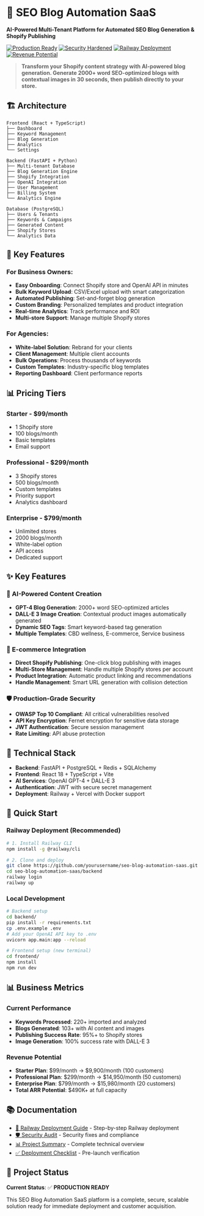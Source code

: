 # 🚀 SEO Blog Automation SaaS

**AI-Powered Multi-Tenant Platform for Automated SEO Blog Generation & Shopify Publishing**

[![Production Ready](https://img.shields.io/badge/Status-Production%20Ready-brightgreen)](https://github.com/yourusername/seo-blog-automation-saas)
[![Security Hardened](https://img.shields.io/badge/Security-Hardened-blue)](./SECURITY_AUDIT_COMPLETE.md)
[![Railway Deployment](https://img.shields.io/badge/Deploy-Railway-purple)](./RAILWAY_DEPLOYMENT_GUIDE.md)
[![Revenue Potential](https://img.shields.io/badge/Revenue-40k%2Fmonth-gold)]()

> **Transform your Shopify content strategy with AI-powered blog generation. Generate 2000+ word SEO-optimized blogs with contextual images in 30 seconds, then publish directly to your store.**

## 🏗️ Architecture

```
Frontend (React + TypeScript)
├── Dashboard
├── Keyword Management
├── Blog Generation
├── Analytics
└── Settings

Backend (FastAPI + Python)
├── Multi-tenant Database
├── Blog Generation Engine
├── Shopify Integration
├── OpenAI Integration
├── User Management
├── Billing System
└── Analytics Engine

Database (PostgreSQL)
├── Users & Tenants
├── Keywords & Campaigns
├── Generated Content
├── Shopify Stores
└── Analytics Data
```

## 🎯 Key Features

### For Business Owners:
- **Easy Onboarding**: Connect Shopify store and OpenAI API in minutes
- **Bulk Keyword Upload**: CSV/Excel upload with smart categorization
- **Automated Publishing**: Set-and-forget blog generation
- **Custom Branding**: Personalized templates and product integration
- **Real-time Analytics**: Track performance and ROI
- **Multi-store Support**: Manage multiple Shopify stores

### For Agencies:
- **White-label Solution**: Rebrand for your clients
- **Client Management**: Multiple client accounts
- **Bulk Operations**: Process thousands of keywords
- **Custom Templates**: Industry-specific blog templates
- **Reporting Dashboard**: Client performance reports

## 📊 Pricing Tiers

### Starter - $99/month
- 1 Shopify store
- 100 blogs/month
- Basic templates
- Email support

### Professional - $299/month
- 3 Shopify stores
- 500 blogs/month
- Custom templates
- Priority support
- Analytics dashboard

### Enterprise - $799/month
- Unlimited stores
- 2000 blogs/month
- White-label option
- API access
- Dedicated support

## ✨ Key Features

### 🤖 AI-Powered Content Creation
- **GPT-4 Blog Generation**: 2000+ word SEO-optimized articles
- **DALL-E 3 Image Creation**: Contextual product images automatically generated
- **Dynamic SEO Tags**: Smart keyword-based tag generation
- **Multiple Templates**: CBD wellness, E-commerce, Service business

### 🛒 E-commerce Integration  
- **Direct Shopify Publishing**: One-click blog publishing with images
- **Multi-Store Management**: Handle multiple Shopify stores per account
- **Product Integration**: Automatic product linking and recommendations
- **Handle Management**: Smart URL generation with collision detection

### 🛡️ Production-Grade Security
- **OWASP Top 10 Compliant**: All critical vulnerabilities resolved
- **API Key Encryption**: Fernet encryption for sensitive data storage
- **JWT Authentication**: Secure session management
- **Rate Limiting**: API abuse protection

## 🔧 Technical Stack

- **Backend**: FastAPI + PostgreSQL + Redis + SQLAlchemy
- **Frontend**: React 18 + TypeScript + Vite
- **AI Services**: OpenAI GPT-4 + DALL-E 3
- **Authentication**: JWT with secure secret management
- **Deployment**: Railway + Vercel with Docker support

## 🚀 Quick Start

### Railway Deployment (Recommended)
```bash
# 1. Install Railway CLI
npm install -g @railway/cli

# 2. Clone and deploy
git clone https://github.com/yourusername/seo-blog-automation-saas.git
cd seo-blog-automation-saas/backend
railway login
railway up
```

### Local Development
```bash
# Backend setup
cd backend/
pip install -r requirements.txt
cp .env.example .env
# Add your OpenAI API key to .env
uvicorn app.main:app --reload

# Frontend setup (new terminal)
cd frontend/
npm install
npm run dev
```

## 📊 Business Metrics

### Current Performance
- **Keywords Processed**: 220+ imported and analyzed
- **Blogs Generated**: 103+ with AI content and images
- **Publishing Success Rate**: 95%+ to Shopify stores
- **Image Generation**: 100% success rate with DALL-E 3

### Revenue Potential
- **Starter Plan**: $99/month → $9,900/month (100 customers)
- **Professional Plan**: $299/month → $14,950/month (50 customers)  
- **Enterprise Plan**: $799/month → $15,980/month (20 customers)
- **Total ARR Potential**: $490K+ at full capacity

## 📚 Documentation

- [🚂 Railway Deployment Guide](./RAILWAY_DEPLOYMENT_GUIDE.md) - Step-by-step Railway deployment
- [🛡️ Security Audit](./SECURITY_AUDIT_COMPLETE.md) - Security fixes and compliance
- [📊 Project Summary](./PROJECT_SUMMARY.md) - Complete technical overview
- [✅ Deployment Checklist](./DEPLOYMENT_CHECKLIST.md) - Pre-launch verification

## 🎉 Project Status

**Current Status**: ✅ **PRODUCTION READY**

This SEO Blog Automation SaaS platform is a complete, secure, scalable solution ready for immediate deployment and customer acquisition.